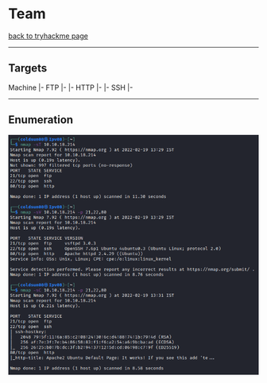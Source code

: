 # Team
[back to tryhackme page](../Tryhackme.md)
- --
## Targets
Machine
|- FTP
	|- 
|- HTTP
	|-
|- SSH
	|-
- --
## Enumeration

![nmap scan](nmap%20scan.png)
